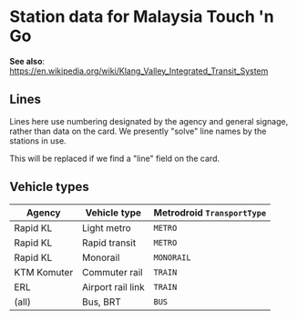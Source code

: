 # Station data for Malaysia Touch 'n Go

**See also**: https://en.wikipedia.org/wiki/Klang_Valley_Integrated_Transit_System

## Lines

Lines here use numbering designated by the agency and general signage, rather than data on the card.
We presently "solve" line names by the stations in use.

This will be replaced if we find a "line" field on the card.

## Vehicle types

Agency            | Vehicle type      | Metrodroid `TransportType`
----------------- | ----------------- | --------------------------
Rapid KL          | Light metro       | `METRO`
Rapid KL          | Rapid transit     | `METRO`
Rapid KL          | Monorail          | `MONORAIL`
KTM Komuter       | Commuter rail     | `TRAIN`
ERL               | Airport rail link | `TRAIN`
(all)             | Bus, BRT          | `BUS`
